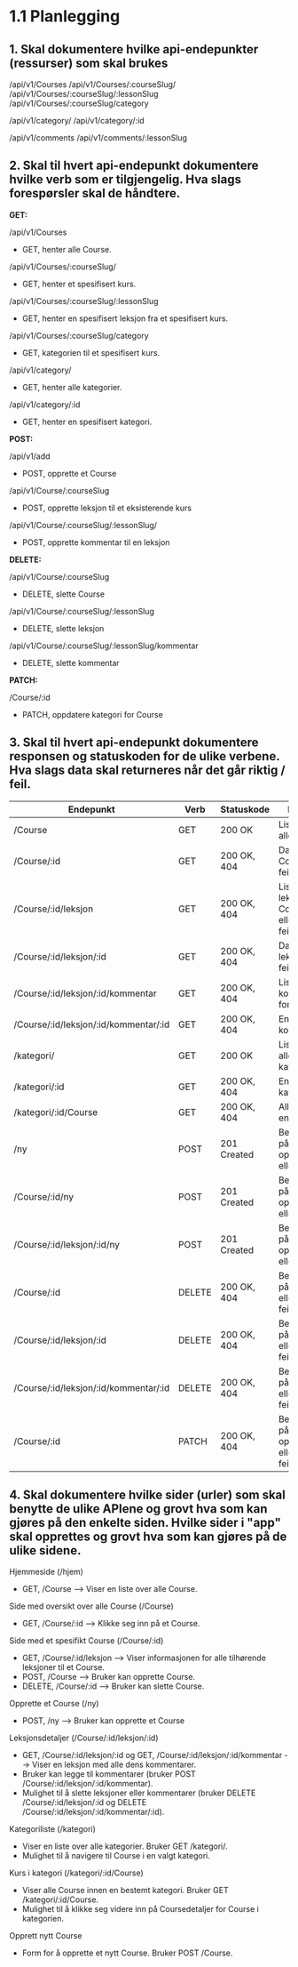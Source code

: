 # 1.1 Planlegging

## 1. Skal dokumentere hvilke api-endepunkter (ressurser) som skal brukes

/api/v1/Courses
/api/v1/Courses/:courseSlug/
/api/v1/Courses/:courseSlug/:lessonSlug
/api/v1/Courses/:courseSlug/category

/api/v1/category/
/api/v1/category/:id

/api/v1/comments
/api/v1/comments/:lessonSlug

## 2. Skal til hvert api-endepunkt dokumentere hvilke verb som er tilgjengelig. Hva slags forespørsler skal de håndtere. 

**GET:**

/api/v1/Courses
- GET, henter alle Course.

/api/v1/Courses/:courseSlug/
- GET, henter et spesifisert kurs.

/api/v1/Courses/:courseSlug/:lessonSlug
- GET, henter en spesifisert leksjon fra et spesifisert kurs.

/api/v1/Courses/:courseSlug/category
- GET, kategorien til et spesifisert kurs.

/api/v1/category/
- GET, henter alle kategorier.

/api/v1/category/:id
- GET, henter en spesifisert kategori.

**POST:**

/api/v1/add
- POST, opprette et Course

/api/v1/Course/:courseSlug
- POST, opprette leksjon til et eksisterende kurs

/api/v1/Course/:courseSlug/:lessonSlug/
- POST, opprette kommentar til en leksjon

**DELETE:**

/api/v1/Course/:courseSlug
- DELETE, slette Course

/api/v1/Course/:courseSlug/:lessonSlug
- DELETE, slette leksjon

/api/v1/Course/:courseSlug/:lessonSlug/kommentar
- DELETE, slette kommentar


**PATCH:**

/Course/:id
- PATCH, oppdatere kategori for Course


## 3. Skal til hvert api-endepunkt dokumentere responsen og statuskoden for de ulike verbene. Hva slags data skal returneres når det går riktig / feil.

| **Endepunkt**                               | **Verb**   | **Statuskode**       | **Respons**                                         |
|-----------------------------------------|--------|------------------|-------------------------------------------------|
| /Course                                   | GET    | 200 OK           | Liste over alle Course                            |
| /Course/:id                               | GET    | 200 OK, 404      | Data for ett Course, eller feilmelding            |
| /Course/:id/leksjon                       | GET    | 200 OK, 404      | Liste over leksjoner i Courseet eller feilmelding |
| /Course/:id/leksjon/:id                   | GET    | 200 OK, 404      | Data for en leksjon eller feilmelding           |
| /Course/:id/leksjon/:id/kommentar         | GET    | 200 OK, 404      | Liste over kommentarer for leksjonen            |
| /Course/:id/leksjon/:id/kommentar/:id     | GET    | 200 OK, 404      | En spesifikk kommentar                          |
| /kategori/                              | GET    | 200 OK           | Liste over alle kategorier                      |
| /kategori/:id                           | GET    | 200 OK, 404      | En spesifikk kategori                           |
| /kategori/:id/Course                      | GET    | 200 OK, 404      | Alle Course i en kategori                         |
| /ny                                     | POST   | 201 Created      | Bekreftelse på opprettelse eller feil           |
| /Course/:id/ny                            | POST   | 201 Created      | Bekreftelse på opprettelse eller feil           |
| /Course/:id/leksjon/:id/ny                | POST   | 201 Created      | Bekreftelse på opprettelse eller feil           |
| /Course/:id                               | DELETE | 200 OK, 404      | Bekreftelse på sletting eller feilmelding       |
| /Course/:id/leksjon/:id                   | DELETE | 200 OK, 404      | Bekreftelse på sletting eller feilmelding       |
| /Course/:id/leksjon/:id/kommentar/:id     | DELETE | 200 OK, 404      | Bekreftelse på sletting eller feilmelding       |
| /Course/:id                               | PATCH  | 200 OK, 404      | Bekreftelse på oppdatering eller feilmelding    |


## 4. Skal dokumentere hvilke sider (urler) som skal benytte de ulike APIene og grovt hva som kan gjøres på den enkelte siden. Hvilke sider i "app" skal opprettes og grovt hva som kan gjøres på de ulike sidene.

Hjemmeside (/hjem)
- GET, /Course --> Viser en liste over alle Course.

Side med oversikt over alle Course (/Course)
- GET, /Course/:id --> Klikke seg inn på et Course.

Side med et spesifikt Course (/Course/:id)
- GET, /Course/:id/leksjon --> Viser informasjonen for alle tilhørende leksjoner til et Course.
- POST, /Course --> Bruker kan opprette Course.
- DELETE, /Course/:id --> Bruker kan slette Course.

Opprette et Course (/ny)
- POST, /ny --> Bruker kan opprette et Course

Leksjonsdetaljer (/Course/:id/leksjon/:id)
- GET, /Course/:id/leksjon/:id og GET, /Course/:id/leksjon/:id/kommentar --> Viser en leksjon med alle dens kommentarer.
- Bruker kan legge til kommentarer (bruker POST /Course/:id/leksjon/:id/kommentar).
- Mulighet til å slette leksjoner eller kommentarer (bruker DELETE /Course/:id/leksjon/:id og DELETE /Course/:id/leksjon/:id/kommentar/:id).

Kategoriliste (/kategori)
- Viser en liste over alle kategorier. Bruker GET /kategori/.
- Mulighet til å navigere til Course i en valgt kategori.

Kurs i kategori (/kategori/:id/Course)
- Viser alle Course innen en bestemt kategori. Bruker GET /kategori/:id/Course.
- Mulighet til å klikke seg videre inn på Coursedetaljer for Course i kategorien.

Opprett nytt Course
- Form for å opprette et nytt Course. Bruker POST /Course.